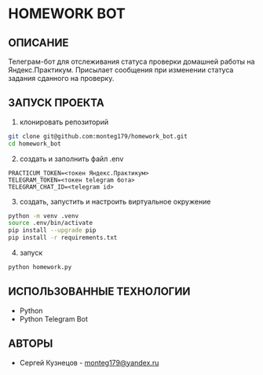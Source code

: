 # HOMEWORK BOT

## ОПИСАНИЕ
Телеграм-бот для отслеживания статуса проверки домашней работы на Яндекс.Практикум.
Присылает сообщения при изменении статуса задания сданного на проверку.

## ЗАПУСК ПРОЕКТА
1. клонировать репозиторий
```sh
git clone git@github.com:monteg179/homework_bot.git
cd homework_bot
```

2. создать и заполнить файл .env
```
PRACTICUM_TOKEN=<токен Яндекс.Практикум>
TELEGRAM_TOKEN=<токен telegram бота>
TELEGRAM_CHAT_ID=<telegram id>
```

3. создать, запустить и настроить виртуальное окружение
```sh
python -m venv .venv
source .env/bin/activate
pip install --upgrade pip
pip install -r requirements.txt
```

4. запуск
```sh
python homework.py
```

## ИСПОЛЬЗОВАННЫЕ ТЕХНОЛОГИИ
- Python
- Python Telegram Bot

## АВТОРЫ
* Сергей Кузнецов - monteg179@yandex.ru

